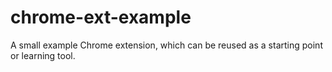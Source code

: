 # chrome-ext-example
A small example Chrome extension, which can be reused as a starting point or learning tool.
